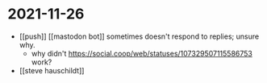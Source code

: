 # 2021-11-26

- [[push]] [[mastodon bot]] sometimes doesn't respond to replies; unsure why.
  - why didn't https://social.coop/web/statuses/107329507115586753 work?
- [[steve hauschildt]] 